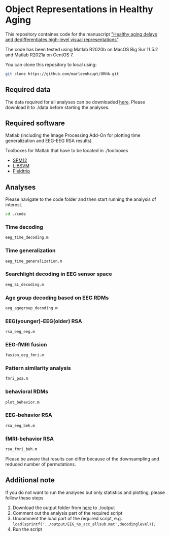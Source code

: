 # Object Representations in Healthy Aging

This repository containes code for the manuscript ["Healthy aging delays and dedifferentiates high-level visual representations"](https://biorxiv.org/cgi/content/short/2024.07.30.605732v1). 

The code has been tested using Matlab R2020b on MacOS Big Sur 11.5.2 and Matlab R2021a on CentOS 7.

You can clone this repository to local using:
```sh
git clone https://github.com/marleenhaupt/ORHA.git
```

## Required data

The data required for all analyses can be downloaded [here](https://osf.io/xeukw/). 
Please download it to ./data before starting the analyses.

## Required software

Matlab (including the Image Processing Add-On for plotting time generalization and EEG-EEG RSA results)

Toolboxes for Matlab that have to be located in ./toolboxes
- [SPM12](https://www.fil.ion.ucl.ac.uk/spm/software/spm12/)
- [LIBSVM](https://www.csie.ntu.edu.tw/~cjlin/libsvm/)
- [Fieldtrip](https://www.fieldtriptoolbox.org/)

## Analyses

Please navigate to the code folder and then start running the analysis of interest.

```sh
cd ./code
```

### Time decoding
   
```sh
eeg_time_decoding.m
```

### Time generalization

```sh
eeg_time_generalization.m
```

### Searchlight decoding in EEG sensor space

```sh
eeg_SL_decoding.m
```

### Age group decoding based on EEG RDMs

```sh
eeg_agegroup_decoding.m
```

### EEG(younger)-EEG(older) RSA

```sh
rsa_eeg_eeg.m
```

### EEG-fMRI fusion

```sh
fusion_eeg_fmri.m
```

### Pattern similarity analysis

```sh
fmri_psa.m
```

### behavioral RDMs

```sh
plot_behavior.m
```

### EEG-behavior RSA

```sh
rsa_eeg_beh.m
```

### fMRI-behavior RSA

```sh
rsa_fmri_beh.m
```

Please be aware that results can differ because of the downsampling and reduced number of permutations.

## Additional note

If you do not want to run the analyses but only statistics and plotting, please follow these steps
1. Download the output folder from [here](https://osf.io/xeukw/) to ./output
2. Comment out the analysis part of the required script
3. Uncomment the load part of the required script, e.g. `load(sprintf('../output/EEG_%s_acc_allsub.mat',decodinglevel));`
4. Run the script
